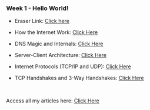 ### Week 1 - Hello World!

- Eraser Link: [Click here](https://app.eraser.io/workspace/aqaTC9ma4qmZ9CDuSriU)

- How the Internet Work: [Click Here](https://ixraj.hashnode.dev/how-the-internets-works)

- DNS Magic and Internals: [Click Here](https://ixraj.hashnode.dev/dns-magic-and-internals)

- Server-Client Architecture: [Click Here](https://ixraj.hashnode.dev/server-client-architecture)

- Internet Protocols (TCP/IP and UDP): [Click Here](https://ixraj.hashnode.dev/internet-protocols-tcp-and-udp)

- TCP Handshakes and 3-Way Handshakes: [Click Here](https://ixraj.hashnode.dev/tcp-handshakes-and-the-3-way-handshake)

<br>

Access all my articles here: [Click Here](https://ixraj.hashnode.dev/)